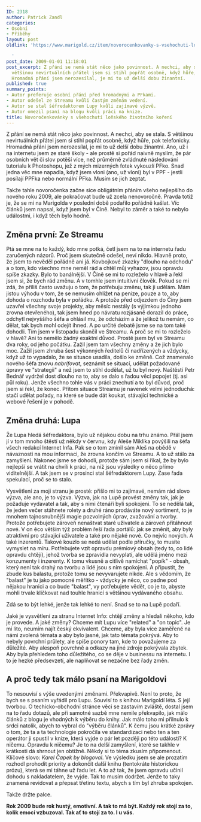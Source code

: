 ```yaml
---
ID: 2318
author: Patrick Zandl
categories:
- Osobní
- Příběhy
layout: post
oldlink: 'https://www.marigold.cz/item/novorocenkovanky-s-vsehochuti-lonskeho-zivotniho-koreni

  '
post_date: 2009-01-01 11:18:01
post_excerpt: Z přání se nemá stát něco jako povinnost. A nechci, aby se stala. S
  většinou nevirtuálních přátel jsem si stihl popřát osobně, když hůře, pak telefonicky.
  Hromadná přání jsem nerozesílal, je mi to už delší dobu žinantní.
published: true
summary_points:
- Autor preferuje osobní přání před hromadnými a PFkami.
- Autor odešel ze Streamu kvůli častým změnám vedení.
- Autor se stal šéfredaktorem Lupy kvůli zajímavé výzvě.
- Autor omezil psaní na blogu kvůli práci na knize.
title: Novoročenkovánky s všehochutí loňského životního koření
---
```


Z přání se nemá stát něco jako povinnost. A nechci, aby se stala. S většinou nevirtuálních přátel jsem si stihl popřát osobně, když hůře, pak telefonicky. Hromadná přání jsem nerozesílal, je mi to už delší dobu žinantní. Ano, už i na internetu jsem ze staré školy - ale prostě si pořád naivně myslím, že pár osobních vět či slov potěší více, než průměrně zvládnuté následování tutorialu k Photoshopu, jež z mých mizerných fotek vykouzlí PFko. Snad jedna věc mne napadla, když jsem vloni (ano, už vloni) byl v PPF - jestli posílají PPFka nebo normální PFka. Musím se jich zeptat.  

Takže tahle novoročenka začne sice obligátním přáním všeho nejlepšího do nového roku 2009, ale pokračovat bude už zcela nenovoročně. Pravda totiž je, že se mi na Marigolda v poslední době podařilo pořádně kašlat. Víc článků jsem napsal, když jsem byl v Číně. Nebyl to záměr a také to nebylo událostmi, i když těch bylo hodně. 

<h2>Změna první: Ze Streamu</h2>

Ptá se mne na to každý, kdo mne potká, četl jsem na to na internetu řadu zaručených názorů. Proč jsem skutečně odešel, neví nikdo. Hlavně proto, že jsem to nevěděl pořádně ani já. Kovbojkové zkazky "dlouho na odchodu" a o tom, kdo všechno mne neměl rád a chtěl můj vyhazov, jsou opravdu spíše zkazky. Bylo to banálnější. V Číně se mi to rozleželo v hlavě a řekl jsem si, že bych rád změnu. A v tomhle jsem intuitivní člověk. Pokud se mi zdá, že příliš často uvažuju o tom, že potřebuju změnu, tak ji udělám. Mám jistou výhodu v tom, že se nemusím ohlížet na peníze, pouze a to, aby dohoda o rozchodu byla v pořádku. A protože před odjezdem do Číny jsem uzavřel všechny svoje projekty, aby měsíc nestály (s výjimkou jednoho zrovna otevřeného), tak jsem hned po návratu rozjásaně dorazil do práce, odchytl nejvyššího šéfa a ohlásil mu, že odcházím a že jelikož tu nemám, co dělat, tak bych mohl odejít ihned. A po určité debatě jsme se na tom také dohodli. Tím jsem v listopadu skončil ve Streamu. A proč se mi to rozleželo v hlavě? Ani to nemělo žádný exaktní důvod. Prostě jsem byl ve Streamu dva roky, od jeho počátku. Zažil jsem tam všechny změny a že jich bylo moc. Zažil jsem zhruba šest výkonných ředitelů či nadřízených a vždycky, když už to vypadalo, že se situace usadila, došlo ke změně. Což znamenalo nového šéfa znovu <em>nabrífovat</em>, seznámit se situací, udělat požadované úpravy ve "strategii" a než jsem to stihl dodělat, už tu byl nový. Naštěstí Petr Bednář vydržel dost dlouho na to, aby se dalo s řadou věcí popojet (tj. asi půl roku). Jenže všechno tohle vás v práci znechutí a  to byl důvod, proč jsem si řekl, že konec. Přitom situace Streamu je navenek velmi jednoduchá: stačí udělat pořady, na které se bude dát koukat, stávající technické a webové řešení je v pohodě.

<h2>Změna druhá: Lupa</h2>

Že Lupa hledá šéfredaktora, bylo už nějakou dobu na trhu známo. Přál jsem jí v tom mnoho štěstí už někdy v červnu, kdy Aleše Miklíka povýšili na šéfa všech redakcí Internet Infa. Pak se o tom zmínil sám Aleš na obědě v návaznosti na mou informaci, že zrovna končím ve Streamu. A to už stálo za zamyšlení. Nakonec jsme se dohodli, protože sám jsem si říkal, že by bylo nejlepší se vrátit na chvíli k práci, na níž jsou výsledky o něco přímo viditelnější. A tak jsem se v prosinci stal šéfredaktorem Lupy. Zase řada spekulací, proč se to stalo. 

Vysvětlení za  moji stranu je prosté: přišlo mi to zajímavé, nemám rád slovo výzva, ale ano, je to výzva. Výzva, jak na Lupě provést změny tak, jak je požaduje vydavatel a tak, aby s nimi čtenáři byli spokojeni. To se nedělá tak, že jeden večer stáhnete rolety a druhé ráno prodáváte nový sortiment, to je mnohem tajnosnubnější magie pozvolných úprav, zvažování a tvorby. Protože potřebujete zároveň nenaštvat staré uživatele a zároveň přitáhnout nové. V on ěco větším týž problém řeší řada portálů: jak se změnit, aby byly atraktivní pro stávající uživatele a také pro nějaké nové. Co nejvíc nových. A také inzerentů. Takové kouzlo se nedá udělat podle příručky, to musíte vymyslet na míru. Potřebujete vzít opravdu prémiový obsah (tedy to, co lidé opravdu chtějí), jehož tvorba se zpravidla nevyplatí, ale udělá jméno mezi konzumenty i inzerenty. K tomu vkusně a citlivě namíchat "popík" - obsah, který není tak drahý na tvorbu a lidé jsou s ním spokojeni. A připustit, že zbude kus balastu, protože tomu se nevyvarujete nikde. Ale s vědomím, že "balast" je tu jako pomocné měřítko - vždycky je něco, co padne pod nějakou hranici a co bude "balast", vy potřebujete vědět, co je to, abyste mohli trvale kličkovat nad touhle hranicí s většinou vydávaného obsahu. 

Zdá se to být lehké, jenže tak lehké to není. Snad se to na Lupě podaří. 

Jaké je vysvětlení za stranu Internet Info: chtějí změny a hledali někoho, kdo je provede. A jaké změny? Chceme mít Lupu více "related" a "on topic". Je mi líto, neumím najít český ekvivalent. Chceme, aby byla více zaměřené na námi zvolená témata a aby bylo jasné, jak tato témata pokrývá. Aby to nebyly povrchní průlety, ale spíše ponory tam, kde to považujeme za důležité. Aby alespoň povrchně a odkazy na jiné zdroje pokrývala zbytek. Aby byla přehledem toho důležitého, co se děje v businessu na internetu. I to je hezké předsevzetí, ale naplňovat se nezačne bez řady změn. 

<h2>A proč tedy tak málo psaní na Marigoldovi</h2>

To nesouvisí s výše uvedenými změnami. Překvapivě. Není to proto, že bych se s psaním vyřádil pro Lupu. Souvisí to s knihou Marigoldí léta. S její tvorbou. O techicko-obchodní stránce věci se zastavím zvláště, dostal jsem na to řadu dotazů, ale při samotné sazbě mne nemile překvapilo, jak málo článků z blogu je vhodných k výběru do knihy. Jak málo toho mi přilnulo k srdci natolik, abych to vybral do "výběru článků". K čemu jsou krátké zprávy o tom, že ta a ta technologie pokročila ve standardizaci nebo ten a ten operátor ji spustil v knize, která vyjde o pár let později po této události? K ničemu. Opravdu k ničemu? Je to na delší zamyšlení, které se takhle v krátkosti dá shrnout jen obtížně. Někdy si to téma zkusím připomenout. Klíčové slovo:<em> Karel Čapek by blogoval</em>. Ve výsledku jsem se ale prozatím rozhodl prohodit priority a dokončit další knihu (tentokráte historickou prózu), která se mi táhne už řadu let. A to až tak, že jsem opravdu učinil dohodu s nakladatelem, že vyjde. Tak to musím dodržet. Jenže to taky znamená revidovat a přepsat třetinu textu, abych s tím byl zhruba spokojen. 

Takže držte palce.

<strong> Rok 2009 bude rok hustý, emotivní. A tak to má být. Každý rok stojí za to, kolik emocí vzbuzoval. Tak ať to stojí za to. I u vás. </strong>